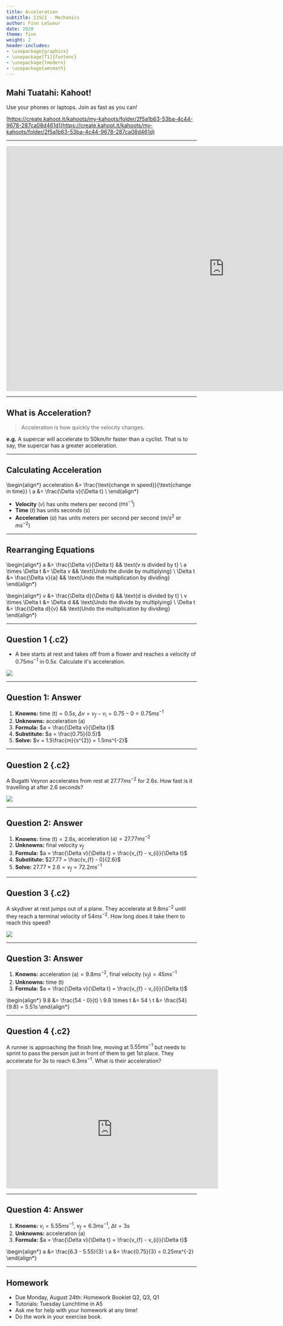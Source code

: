 ```yaml
---
title: Acceleration
subtitle: 11SCI - Mechanics
author: Finn LeSueur
date: 2020
theme: finn
weight: 2
header-includes:
- \usepackage{graphicx}
- \usepackage[T1]{fontenc}
- \usepackage{lmodern}
- \usepackage{amsmath}
---
```


## Mahi Tuatahi: Kahoot!

Use your phones or laptops. Join as fast as you can!

[https://create.kahoot.it/kahoots/my-kahoots/folder/2f5a1b63-53ba-4c44-9678-287ca08d461d](https://create.kahoot.it/kahoots/my-kahoots/folder/2f5a1b63-53ba-4c44-9678-287ca08d461d)

---

<iframe width="1152" height="648" src="https://www.youtube.com/embed/ROOeGPrC1Do" frameborder="0" allow="accelerometer; autoplay; encrypted-media; gyroscope; picture-in-picture" allowfullscreen></iframe>

---

## What is Acceleration?

> Acceleration is how quickly the velocity changes.

__e.g.__ A supercar will accelerate to 50km/hr faster than a cyclist. That is to say, the supercar has a greater acceleration.

---

## Calculating Acceleration

\begin{align*}
    acceleration &= \frac{\text{change in speed}}{\text{change in time}} \\
    a &= \frac{\Delta v}{\Delta t} \\
\end{align*}

- __Velocity__ ($v$) has units meters per second ($ms^{-1}$)
- __Time__ ($t$) has units seconds ($s$)
- __Acceleration__ ($a$) has units meters per second per second ($m/s^{2}$ or $ms^{-2}$)

---

## Rearranging Equations

\begin{align*}
    a &= \frac{\Delta v}{\Delta t} && \text{v is divided by t} \\
    a \times \Delta t &= \Delta v && \text{Undo the divide by multiplying} \\
    \Delta t &= \frac{\Delta v}{a} && \text{Undo the multiplication by dividing}
\end{align*}


\begin{align*}
    v &= \frac{\Delta d}{\Delta t} && \text{d is divided by t} \\
    v \times \Delta t &= \Delta d && \text{Undo the divide by multiplying} \\
    \Delta t &= \frac{\Delta d}{v} && \text{Undo the multiplication by dividing}
\end{align*}

---

## Question 1 {.c2}

- A bee starts at rest and takes off from a flower and reaches a velocity of $0.75ms^{-1}$ in $0.5s$. Calculate it's acceleration.

![](https://earthsky.org/upl/2020/05/bumblebee-face-e1590428185921.jpg)

---

## Question 1: Answer

1. __Knowns:__ $\text{time (t)} = 0.5s$, $\Delta v = v_{f} - v_{i} = 0.75 - 0 = 0.75ms^{-1}$
2. __Unknowns:__ $\text{acceleration (a)}$
3. __Formula:__ $a = \frac{\Delta v}{\Delta t}$
4. __Substitute:__ $a = \frac{0.75}{0.5}$
5. __Solve:__ $v = 1.5\frac{m}{s^{2}} = 1.5ms^{-2}$

---

## Question 2 {.c2}

A Bugatti Veyron accelerates from rest at $27.77ms^{-2}$ for $2.6s$. How fast is it travelling at after 2.6 seconds?

![](https://upload.wikimedia.org/wikipedia/commons/e/e5/Red_Bugatti_Veyron_on_the_road_%287559997596%29.jpg)

---

## Question 2: Answer

1. __Knowns:__ $\text{time (t)} = 2.6s$, $\text{acceleration (a)} = 27.77ms^{-2}$
2. __Unknowns:__ $\text{final velocity } v_{f}$
3. __Formula:__ $a = \frac{\Delta v}{\Delta t} = \frac{v_{f} - v_{i}}{\Delta t}$
4. __Substitute:__ $27.77 = \frac{v_{f} - 0}{2.6}$
5. __Solve:__ $27.77 \times 2.6 = v_{f} = 72.2ms^{-1}$

---

## Question 3 {.c2}

A skydiver at rest jumps out of a plane. They accelerate at $9.8ms^{-2}$ until they reach a terminal velocity of $54ms^{-2}$. How long does it take them to reach this speed?

![](https://cdn.photofunia.com/effects/skydiver/examples/tga0n8_o.jpg)

---

## Question 3: Answer

1. __Knowns:__ $\text{acceleration (a)} = 9.8ms^{-2}$, $\text{final velocity } (v_{f}) = 45ms^{-1}$
2. __Unknowns:__ $\text{time (t)}$
3. __Formula:__ $a = \frac{\Delta v}{\Delta t} = \frac{v_{f} - v_{i}}{\Delta t}$

\begin{align*}
    9.8 &= \frac{54 - 0}{t} \\
    9.8 \times t &=  54 \\
    t &= \frac{54}{9.8} = 5.51s
\end{align*}

---

## Question 4 {.c2}

A runner is approaching the finish line, moving at $5.55ms^{-1}$ but needs to sprint to pass the person just in front of them to get 1st place. They accelerate for $3s$ to reach $6.3ms^{-1}$. What is their acceleration?

<iframe width="560" height="315" src="https://www.youtube.com/embed/1pfrYC0vagk" frameborder="0" allow="accelerometer; autoplay; encrypted-media; gyroscope; picture-in-picture" allowfullscreen></iframe>

---

## Question 4: Answer

1. __Knowns:__ $v_{i} = 5.55ms^{-1}$, $v_{f} = 6.3ms^{-1}$, $\Delta t = 3s$
2. __Unknowns:__ $\text{acceleration (a)}$
3. __Formula:__ $a = \frac{\Delta v}{\Delta t} = \frac{v_{f} - v_{i}}{\Delta t}$

\begin{align*}
    a &= \frac{6.3 - 5.55}{3} \\
    a &= \frac{0.75}{3} =  0.25ms^{-2}
\end{align*}

---

## Homework

- Due Monday, August 24th: Homework Booklet Q2, Q3, Q1
- Tutorials: Tuesday Lunchtime in A5
- Ask me for help with your homework at any time!
- Do the work in your exercise book.
